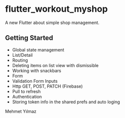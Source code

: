 # flutter_workout_myshop

A new Flutter about simple shop management.

## Getting Started

- Global state management
- List/Detail
- Routing
- Deleting items on list view with dismissible
- Working with snackbars
- Form
- Validation Form Inputs
- Http GET, POST, PATCH (Firebase)
- Pull to refresh
- Authentication
- Storing token info in the shared prefs and auto loging

Mehmet Yılmaz
